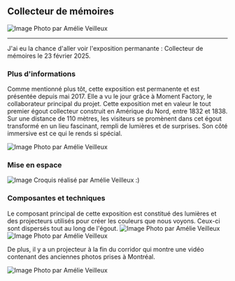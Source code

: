## Collecteur de mémoires ##

![Image](media/affiche_exposition.jpg)
Photo par Amélie Veilleux

------------
 
J'ai eu la chance d'aller voir l'exposition permanante : Collecteur de mémoires le 23 février 2025. 

### Plus d'informations ###
Comme mentionné plus tôt, cette exposition est permanente et est présentée depuis mai 2017. Elle a vu le jour grâce à Moment Factory, le collaborateur principal du projet.
Cette exposition met en valeur le tout premier égout collecteur construit en Amérique du Nord, entre 1832 et 1838. Sur une distance de 110 mètres, les visiteurs se promènent dans cet égout transformé en un lieu fascinant, rempli de lumières et de surprises. Son côté immersive est ce qui le rends si spécial.

![Image](media/couloir_exposition.jpg)
Photo par Amélie Veilleux

### Mise en espace ###
![Image](media/croquis_mise_en_page.png)
Croquis réalisé par Amélie Veilleux :)

### Composantes et techniques ###
Le composant principal de cette exposition est constitué des lumières et des projecteurs utilisés pour créer les couleurs que nous voyons. Ceux-ci sont dispersés tout au long de l'égout.
![Image](media/lumieres_01.jpg)
Photo par Amélie Veilleux
![Image](media/lumieres_02.jpg)
Photo par Amélie Veilleux

De plus, il y a un projecteur à la fin du corridor qui montre une vidéo contenant des anciennes photos prises à Montréal. 

![Image](media/ecran_chute.jpg)
Photo par Amélie Veilleux
